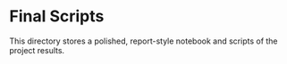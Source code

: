 # Final Scripts

This directory stores a polished, report-style notebook and scripts of the project results.